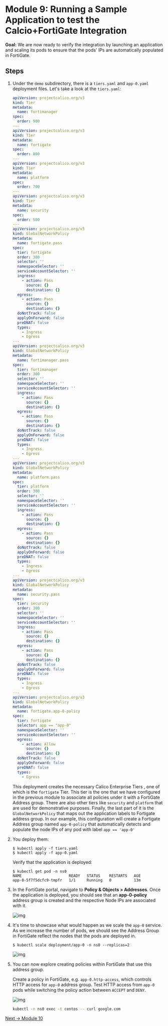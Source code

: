 # Module 9: Running a Sample Application to test the Calcio+FortiGate Integration

**Goal:** We are now ready to verify the integration by launching an application and scaling its pods to ensure that the pods' IPs are automatically populated in FortiGate.

## Steps

1. Under the `demo` subdirectory, there is a `tiers.yaml` and `app-0.yaml` deployment files. Let's take a look at the `tiers.yaml`:

    ```yaml
    apiVersion: projectcalico.org/v3
    kind: Tier
    metadata:
      name: fortimanager
    spec:
      order: 900
    ---
    apiVersion: projectcalico.org/v3
    kind: Tier
    metadata:
      name: fortigate
    spec:
      order: 800
    ---
    apiVersion: projectcalico.org/v3
    kind: Tier
    metadata:
      name: platform
    spec:
      order: 700
    ---
    apiVersion: projectcalico.org/v3
    kind: Tier
    metadata:
      name: security
    spec:
      order: 500
    ---
    apiVersion: projectcalico.org/v3
    kind: GlobalNetworkPolicy
    metadata:
      name: fortigate.pass
    spec:
      tier: fortigate
      order: 300
      selector: ''
      namespaceSelector: ''
      serviceAccountSelector: ''
      ingress:
        - action: Pass
          source: {}
          destination: {}
      egress:
        - action: Pass
          source: {}
          destination: {}
      doNotTrack: false
      applyOnForward: false
      preDNAT: false
      types:
        - Ingress
        - Egress
    ---
    apiVersion: projectcalico.org/v3
    kind: GlobalNetworkPolicy
    metadata:
      name: fortimanager.pass
    spec:
      tier: fortimanager
      order: 300
      selector: ''
      namespaceSelector: ''
      serviceAccountSelector: ''
      ingress:
        - action: Pass
          source: {}
          destination: {}
      egress:
        - action: Pass
          source: {}
          destination: {}
      doNotTrack: false
      applyOnForward: false
      preDNAT: false
      types:
        - Ingress
        - Egress
    ---
    apiVersion: projectcalico.org/v3
    kind: GlobalNetworkPolicy
    metadata:
      name: platform.pass
    spec:
      tier: platform
      order: 300
      selector: ''
      namespaceSelector: ''
      serviceAccountSelector: ''
      ingress:
        - action: Pass
          source: {}
          destination: {}
      egress:
        - action: Pass
          source: {}
          destination: {}
      doNotTrack: false
      applyOnForward: false
      preDNAT: false
      types:
        - Ingress
        - Egress
    ---
    apiVersion: projectcalico.org/v3
    kind: GlobalNetworkPolicy
    metadata:
      name: security.pass
    spec:
      tier: security
      order: 300
      selector: ''
      namespaceSelector: ''
      serviceAccountSelector: ''
      ingress:
        - action: Pass
          source: {}
          destination: {}
      egress:
        - action: Pass
          source: {}
          destination: {}
      doNotTrack: false
      applyOnForward: false
      preDNAT: false
      types:
        - Ingress
        - Egress
    ---
    apiVersion: projectcalico.org/v3
    kind: GlobalNetworkPolicy
    metadata:
      name: fortigate.app-0-policy
    spec:
      tier: fortigate
      selector: app == "app-0"
      namespaceSelector: ''
      serviceAccountSelector: ''
      egress:
        - action: Allow
          source: {}
          destination: {}
      doNotTrack: false
      applyOnForward: false
      preDNAT: false
      types:
        - Egress
    ```

    This deployment creates the necessary Calico Enterprise Tiers , one of which is the `fortigate` Tier. This tier is the one that we have configured in the previous module to associate all policies under it with a FortiGate Address group. There are also other tiers like `security` and `platform` that are used for demonstrative purposes. Finally, the last part of it is the `GlobalNetworkPolicy` that maps out the application labels to Fortigate address group. In our example, this configuration will create a Fortigate Address group named `app-0-policy` that automatically detects and populate the node IPs of any pod with label `app == 'app-0'`

2. You deploy them:

    ```
    $ kubectl apply -f tiers.yaml 
    $ kubectl apply -f app-0.yaml
    ```

    Verify that the  application is deployed:

    ```
    $ kubectl get pod -n ns0
    NAME                     READY   STATUS    RESTARTS   AGE
    app-0-5f7f5dcfc9-tmpfr   1/1     Running   0          13m
    ```

3. In the FortiGate portal, navigate to **Policy & Objects > Addresses**. Once the application is deployed, you should see that an **app-0-policy** address group is created and the respective Node IPs are associated with it.

    ![img](../img/forti-address-group-v1.png)

4. It's time to showcase what would happen as we scale the `app-0` service. As we increase the number of pods, we should see the Address Group in FortiGate reflect the nodes that the pods are deployed in.

    ```
    $ kubectl scale deployment/app-0 -n ns0 --replicas=2
    ```

    ![img](../img/forti-address-group-v2.png)

5. You can now explore creating policies within FortiGate that use this address group.

    Create a policy in FortiGate, e.g. `app-0.http-access`, which controls HTTP access for `app-0` address group. Test HTTP access from `app-0` pods while switching the policy action between `ACCEPT` and `DENY`.

    ![img](../img/fortigate-http-access-policy.png)

    ```bash
    kubectl -n ns0 exec -t centos -- curl google.com
    ```

[Next -> Module 10](../modules/integrate-fortigate-fortimanager.md)
